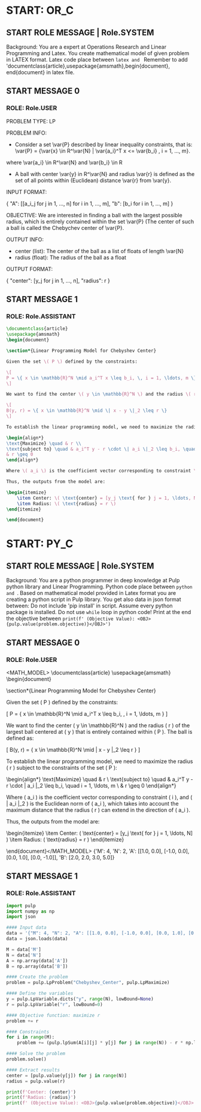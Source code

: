 # START: OR_C 
## START ROLE MESSAGE | Role.SYSTEM 
Background: You are a expert at Operations Research and Linear Programming and Latex. You create mathematical model of given problem in LATEX format. Latex code place between ```latex and ``` Remember to add 'documentclass{article},usepackage{amsmath},begin{document}, end{document} in latex file. 
## START MESSAGE 0 
### ROLE: Role.USER
<DESCRIPTION>

PROBLEM TYPE: LP

PROBLEM INFO: 
- Consider a set \var{P} described by linear inequality constraints, that is:
 \var{P} = {\var{x} \in R^\var{N} | \var{a_i}^T x <= \var{b_i} , i = 1, ..., m}.

where \var{a_i} \in R^\var{N} and \var{b_i} \in R

- A ball with center \var{y} in R^\var{N} and radius \var{r} is defined as the set of all points within (Euclidean) distance \var{r} from \var{y}.


INPUT FORMAT: 

{
    "A": [[a_i_j for j in 1, ..., n] for i in 1, ..., m],
    "b": [b_i for i in 1, ..., m]
}

OBJECTIVE: We are interested in finding a ball with the largest possible radius, which is entirely contained within the set \var{P} (The center of such a ball is called the Chebychev center of \var{P}.

OUTPUT INFO:

- center (list): The center of the ball as a list of floats of length \var{N}
- radius (float): The radius of the ball as a float

OUTPUT FORMAT:

{
    "center": [y_j for j in 1, ..., n],
    "radius": r
}


</DESCRIPTION>


## START MESSAGE 1 
### ROLE: Role.ASSISTANT
```latex
\documentclass{article}
\usepackage{amsmath}
\begin{document}

\section*{Linear Programming Model for Chebyshev Center}

Given the set \( P \) defined by the constraints:

\[
P = \{ x \in \mathbb{R}^N \mid a_i^T x \leq b_i, \, i = 1, \ldots, m \}
\]

We want to find the center \( y \in \mathbb{R}^N \) and the radius \( r \) of the largest ball centered at \( y \) that is entirely contained within \( P \). The ball is defined as:

\[
B(y, r) = \{ x \in \mathbb{R}^N \mid \| x - y \|_2 \leq r \}
\]

To establish the linear programming model, we need to maximize the radius \( r \) subject to the constraints of the set \( P \):

\begin{align*}
\text{Maximize} \quad & r \\
\text{subject to} \quad & a_i^T y - r \cdot \| a_i \|_2 \leq b_i, \quad i = 1, \ldots, m \\
& r \geq 0
\end{align*}

Where \( a_i \) is the coefficient vector corresponding to constraint \( i \), and \( \| a_i \|_2 \) is the Euclidean norm of \( a_i \), which takes into account the maximum distance that the radius \( r \) can extend in the direction of \( a_i \).

Thus, the outputs from the model are:

\begin{itemize}
    \item Center: \( \text{center} = [y_j \text{ for } j = 1, \ldots, N] \)
    \item Radius: \( \text{radius} = r \)
\end{itemize}

\end{document}
```

# START: PY_C 
## START ROLE MESSAGE | Role.SYSTEM 
Background: You are a python programmer in deep knowledge at Pulp python library and Linear Programming. Python code place between ```python and ```. Based on mathematical model provided in Latex format you are creating a python script in Pulp library. You get also data in json format between: <DATA></DATA> Do not include 'pip install' in script. Assume every python package is installed. Do not use `while` loop in python code! Print at the end the objective between <OBJ></OBJ> `print(f' (Objective Value): <OBJ>{pulp.value(problem.objective)}</OBJ>')` 
## START MESSAGE 0 
### ROLE: Role.USER
<MATH_MODEL>
\documentclass{article}
\usepackage{amsmath}
\begin{document}

\section*{Linear Programming Model for Chebyshev Center}

Given the set \( P \) defined by the constraints:

\[
P = \{ x \in \mathbb{R}^N \mid a_i^T x \leq b_i, \, i = 1, \ldots, m \}
\]

We want to find the center \( y \in \mathbb{R}^N \) and the radius \( r \) of the largest ball centered at \( y \) that is entirely contained within \( P \). The ball is defined as:

\[
B(y, r) = \{ x \in \mathbb{R}^N \mid \| x - y \|_2 \leq r \}
\]

To establish the linear programming model, we need to maximize the radius \( r \) subject to the constraints of the set \( P \):

\begin{align*}
\text{Maximize} \quad & r \\
\text{subject to} \quad & a_i^T y - r \cdot \| a_i \|_2 \leq b_i, \quad i = 1, \ldots, m \\
& r \geq 0
\end{align*}

Where \( a_i \) is the coefficient vector corresponding to constraint \( i \), and \( \| a_i \|_2 \) is the Euclidean norm of \( a_i \), which takes into account the maximum distance that the radius \( r \) can extend in the direction of \( a_i \).

Thus, the outputs from the model are:

\begin{itemize}
    \item Center: \( \text{center} = [y_j \text{ for } j = 1, \ldots, N] \)
    \item Radius: \( \text{radius} = r \)
\end{itemize}

\end{document}</MATH_MODEL>
<DATA>
{'M': 4, 'N': 2, 'A': [[1.0, 0.0], [-1.0, 0.0], [0.0, 1.0], [0.0, -1.0]], 'B': [2.0, 2.0, 3.0, 5.0]}</DATA>


## START MESSAGE 1 
### ROLE: Role.ASSISTANT
```python
import pulp
import numpy as np
import json

#### Input data
data = '{"M": 4, "N": 2, "A": [[1.0, 0.0], [-1.0, 0.0], [0.0, 1.0], [0.0, -1.0]], "B": [2.0, 2.0, 3.0, 5.0]}'
data = json.loads(data)

M = data['M']
N = data['N']
A = np.array(data['A'])
B = np.array(data['B'])

#### Create the problem
problem = pulp.LpProblem("Chebyshev_Center", pulp.LpMaximize)

#### Define the variables
y = pulp.LpVariable.dicts("y", range(N), lowBound=None)
r = pulp.LpVariable("r", lowBound=0)

#### Objective function: maximize r
problem += r

#### Constraints
for i in range(M):
    problem += (pulp.lpSum(A[i][j] * y[j] for j in range(N)) - r * np.linalg.norm(A[i]) <= B[i])

#### Solve the problem
problem.solve()

#### Extract results
center = [pulp.value(y[j]) for j in range(N)]
radius = pulp.value(r)

print(f'Center: {center}')
print(f'Radius: {radius}')
print(f' (Objective Value): <OBJ>{pulp.value(problem.objective)}</OBJ>')
```

